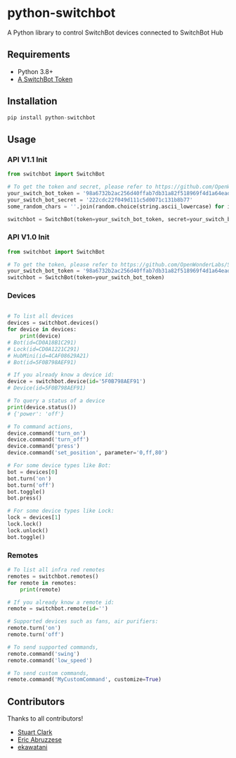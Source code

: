 # python-switchbot
A Python library to control SwitchBot devices connected to SwitchBot Hub

## Requirements
- Python 3.8+
- [A SwitchBot Token](https://github.com/OpenWonderLabs/SwitchBotAPI#getting-started)

## Installation
```python
pip install python-switchbot
```

## Usage


### API V1.1 Init
```python
from switchbot import SwitchBot

# To get the token and secret, please refer to https://github.com/OpenWonderLabs/SwitchBotAPI#getting-started
your_switch_bot_token = '98a6732b2ac256d40ffab7db31a82f518969f4d1a64eadff581d45e902327b7c577aa6ead517bda589c19b4ca0b2599b'
your_switch_bot_secret = '222cdc22f049d111c5d0071c131b8b77'
some_random_chars = ''.join(random.choice(string.ascii_lowercase) for i in range(10))

switchbot = SwitchBot(token=your_switch_bot_token, secret=your_switch_bot_secret, nonce=some_random_chars, ver="1.1")
```

### API V1.0 Init

```python
from switchbot import SwitchBot

# To get the token, please refer to https://github.com/OpenWonderLabs/SwitchBotAPI#getting-started
your_switch_bot_token = '98a6732b2ac256d40ffab7db31a82f518969f4d1a64eadff581d45e902327b7c577aa6ead517bda589c19b4ca0b2599b'
switchbot = SwitchBot(token=your_switch_bot_token)
```

### Devices
```python

# To list all devices
devices = switchbot.devices()
for device in devices:
    print(device)
# Bot(id=CD0A18B1C291)
# Lock(id=CD0A1221C291)
# HubMini(id=4CAF08629A21)
# Bot(id=5F0B798AEF91)

# If you already know a device id:
device = switchbot.device(id='5F0B798AEF91')
# Device(id=5F0B798AEF91)

# To query a status of a device
print(device.status())
# {'power': 'off'}

# To command actions,
device.command('turn_on')
device.command('turn_off')
device.command('press')
device.command('set_position', parameter='0,ff,80')

# For some device types like Bot:
bot = devices[0]
bot.turn('on')
bot.turn('off')
bot.toggle()
bot.press()

# For some device types like Lock:
lock = devices[1]
lock.lock()
lock.unlock()
bot.toggle()
```

### Remotes
```python
# To list all infra red remotes
remotes = switchbot.remotes()
for remote in remotes:
    print(remote)

# If you already know a remote id:
remote = switchbot.remote(id='')

# Supported devices such as fans, air purifiers:
remote.turn('on')
remote.turn('off')

# To send supported commands,
remote.command('swing')
remote.command('low_speed')

# To send custom commands,
remote.command('MyCustomCommand', customize=True)
```

## Contributors
Thanks to all contributors!
- [Stuart Clark](https://github.com/stuart-c)
- [Eric Abruzzese](https://github.com/eabruzzese)
- [ekawatani](https://github.com/ekawatani)
